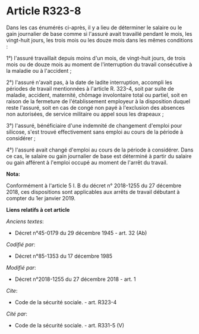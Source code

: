 # Article R323-8

Dans les cas énumérés ci-après, il y a lieu de déterminer le salaire ou le gain journalier de base comme si l'assuré avait
travaillé pendant le mois, les vingt-huit jours, les trois mois ou les douze mois dans les mêmes conditions :

1°) l'assuré travaillait depuis moins d'un mois, de vingt-huit jours, de trois mois ou de douze mois au moment de
l'interruption du travail consécutive à la maladie ou à l'accident ;

2°) l'assuré n'avait pas, à la date de ladite interruption, accompli les périodes de travail mentionnées à l'article R.
323-4, soit par suite de maladie, accident, maternité, chômage involontaire total ou partiel, soit en raison de la fermeture
de l'établissement employeur à la disposition duquel reste l'assuré, soit en cas de congé non payé à l'exclusion des absences
non autorisées, de service militaire ou appel sous les drapeaux ;

3°) l'assuré, bénéficiaire d'une indemnité de changement d'emploi pour silicose, s'est trouvé effectivement sans emploi au
cours de la période à considérer ;

4°) l'assuré avait changé d'emploi au cours de la période à considérer. Dans ce cas, le salaire ou gain journalier de base
est déterminé à partir du salaire ou gain afférent à l'emploi occupé au moment de l'arrêt du travail.

**Nota:**

Conformément à l'article 5 I. B du décret n° 2018-1255 du 27 décembre 2018, ces dispositions sont applicables aux arrêts de
travail débutant à compter du 1er janvier 2019.

**Liens relatifs à cet article**

_Anciens textes_:

  - Décret n°45-0179 du 29 décembre 1945 - art. 32 (Ab)

_Codifié par_:

  - Décret n°85-1353 du 17 décembre 1985

_Modifié par_:

  - Décret n°2018-1255 du 27 décembre 2018 - art. 1

_Cite_:

  - Code de la sécurité sociale. - art. R323-4

_Cité par_:

  - Code de la sécurité sociale. - art. R331-5 (V)
